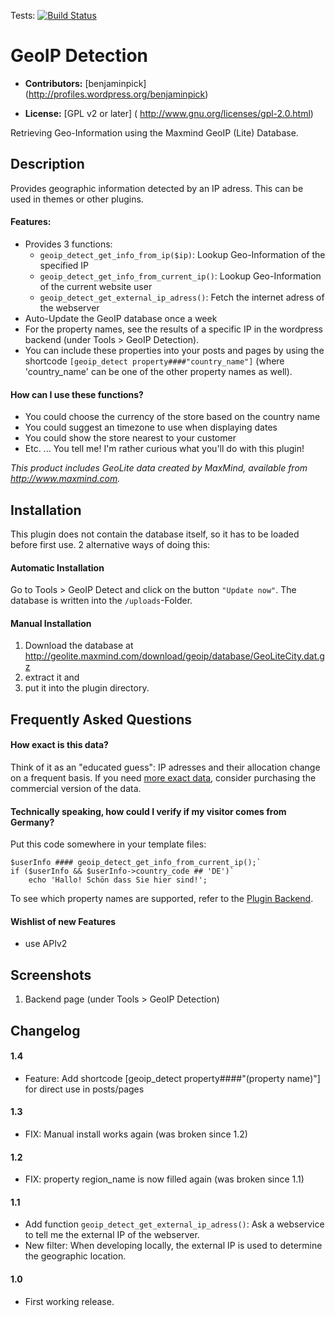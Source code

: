 Tests: [![Build Status](https://travis-ci.org/yellowtree/wp-geoip-detect.png?branch=master)](https://travis-ci.org/yellowtree/wp-geoip-detect)

# GeoIP Detection #

* **Contributors:** [benjaminpick] (http://profiles.wordpress.org/benjaminpick)

* **License:** [GPL v2 or later] ( http://www.gnu.org/licenses/gpl-2.0.html)

Retrieving Geo-Information using the Maxmind GeoIP (Lite) Database.

## Description ##

Provides geographic information detected by an IP adress. This can be used in themes or other plugins.

#### Features: ####

* Provides 3 functions: 
  * `geoip_detect_get_info_from_ip($ip)`: Lookup Geo-Information of the specified IP 
  * `geoip_detect_get_info_from_current_ip()`: Lookup Geo-Information of the current website user
  * `geoip_detect_get_external_ip_adress()`: Fetch the internet adress of the webserver
* Auto-Update the GeoIP database once a week
* For the property names, see the results of a specific IP in the wordpress backend (under Tools > GeoIP Detection).
* You can include these properties into your posts and pages by using the shortcode `[geoip_detect property####"country_name"]` (where 'country_name' can be one of the other property names as well).

#### How can I use these functions? ####

* You could choose the currency of the store based on the country name
* You could suggest an timezone to use when displaying dates
* You could show the store nearest to your customer
* Etc. ... You tell me! I'm rather curious what you'll do with this plugin!

*This product includes GeoLite data created by MaxMind, available from http://www.maxmind.com.*

## Installation ##

This plugin does not contain the database itself, so it has to be loaded before first use.
2 alternative ways of doing this:

#### Automatic Installation ####

Go to Tools > GeoIP Detect and click on the button `"Update now"`.
The database is written into the `/uploads`-Folder.

#### Manual Installation ####

1. Download the database at http://geolite.maxmind.com/download/geoip/database/GeoLiteCity.dat.gz
2. extract it and 
3. put it into the plugin directory.

## Frequently Asked Questions ##

#### How exact is this data? ####

Think of it as an "educated guess": IP adresses and their allocation change on a frequent basis.
If you need [more exact data](http://www.maxmind.com/en/geolite_city_accuracy "GeoLiteCity Accuracy"), consider purchasing the commercial version of the data.

#### Technically speaking, how could I verify if my visitor comes from Germany? ####

Put this code somewhere in your template files:

    $userInfo #### geoip_detect_get_info_from_current_ip();`
    if ($userInfo && $userInfo->country_code ## 'DE')`
        echo 'Hallo! Schön dass Sie hier sind!';
   
To see which property names are supported, refer to the [Plugin Backend](http://wordpress.org/plugins/geoip-detect/screenshots/).

#### Wishlist of new Features ####

- use APIv2

## Screenshots ##

1. Backend page (under Tools > GeoIP Detection)

## Changelog ##

#### 1.4 ####
* Feature: Add shortcode [geoip_detect property####"(property name)"] for direct use in posts/pages

#### 1.3 ####
* FIX: Manual install works again (was broken since 1.2)

#### 1.2 ####
* FIX: property region_name is now filled again (was broken since 1.1) 

#### 1.1 ####
* Add function `geoip_detect_get_external_ip_adress()`: Ask a webservice to tell me the external IP of the webserver.
* New filter: When developing locally, the external IP is used to determine the geographic location.

#### 1.0 ####

* First working release.
